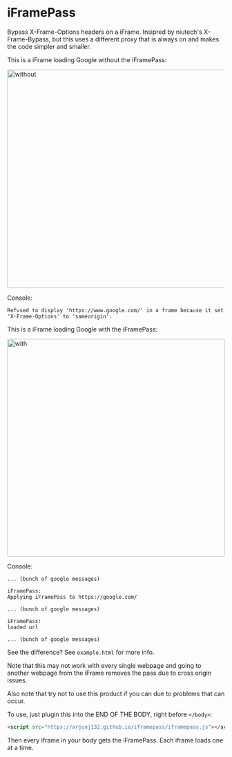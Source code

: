 # iFramePass

Bypass X-Frame-Options headers on a iFrame. Insipred by niutech's X-Frame-Bypass, but this uses a different proxy that is always on and makes the code simpler and smaller.

This is a iFrame loading Google without the iFramePass:

<img width="506" alt="without" src="https://user-images.githubusercontent.com/68869672/186943102-1e83824c-0978-4e81-92ed-3c64c04a8557.png">

Console: 
```
Refused to display 'https://www.google.com/' in a frame because it set 'X-Frame-Options' to 'sameorigin'.
```

This is a iFrame loading Google with the iFramePass:

<img width="504" alt="with" src="https://user-images.githubusercontent.com/68869672/186943157-99f673f4-6f9e-4f3f-ade1-e966012f330e.png">

Console:

```
... (bunch of google messages)

iFramePass:
Applying iFramePass to https://google.com/

... (bunch of google messages)

iFramePass:
loaded url

... (bunch of google messages)
```

See the difference? See `example.html` for more info.

Note that this may not work with every single webpage and going to another webpage from the iFrame removes the pass due to cross origin issues.

Also note that try not to use this product if you can due to problems that can occur.

To use, just plugin this into the END OF THE BODY, right before `</body>`:

```html
<script src="https://arjunj132.github.io/iframepass/iframepass.js"></script>
```

Then every iframe in your body gets the iFramePass.
Each iframe loads one at a time.
